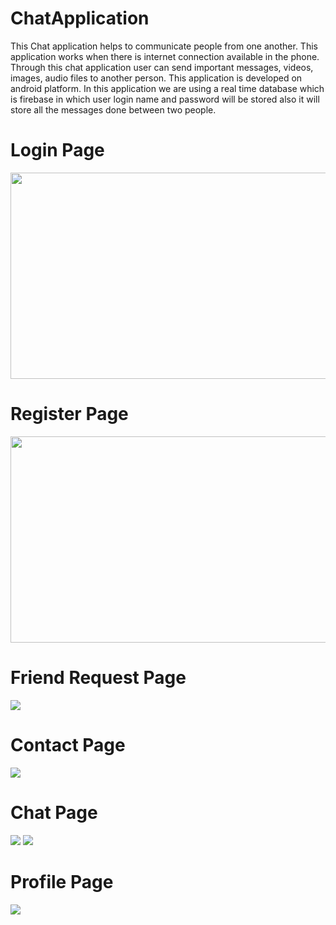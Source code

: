 # ChatApplication
This Chat application helps to communicate people from one another. This application works when there is internet connection available in the phone. Through this chat application user can send important messages, videos, images, audio files to another person. This application is developed on android platform.
In this application we are using a real time database which is firebase in which user login name and password will be stored also it will store all the messages done between two people.

# Login Page
<img src="Screenshot(1).jpg" height="330px" width="587px">

# Register Page
<img src="Screenshot(2).jpg" height="330px" width="587px">

# Friend Request Page
<img src="Screenshot(3).png" width="auto">

# Contact Page
<img src="Screenshot(4).png" width="auto">

# Chat Page
<img src="Screenshot(5).png" width="auto">

<img src="Screenshot(7).png" width="auto">

# Profile Page
<img src="Screenshot(8).png" width="auto">

